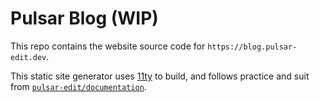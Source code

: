 # Pulsar Blog (WIP)

This repo contains the website source code for `https://blog.pulsar-edit.dev`.

This static site generator uses [11ty](https://www.11ty.dev/) to build, and follows
practice and suit from [`pulsar-edit/documentation`](https://github.com/pulsar-edit/documentation).
